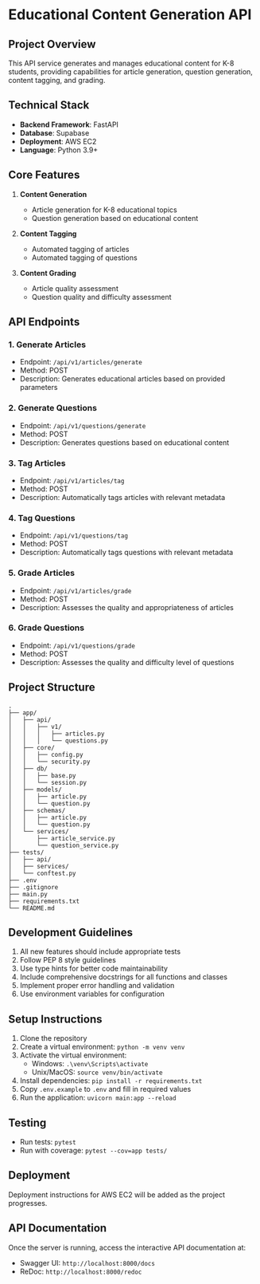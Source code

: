 # Educational Content Generation API

## Project Overview
This API service generates and manages educational content for K-8 students, providing capabilities for article generation, question generation, content tagging, and grading.

## Technical Stack
- **Backend Framework**: FastAPI
- **Database**: Supabase
- **Deployment**: AWS EC2
- **Language**: Python 3.9+

## Core Features
1. **Content Generation**
   - Article generation for K-8 educational topics
   - Question generation based on educational content
   
2. **Content Tagging**
   - Automated tagging of articles
   - Automated tagging of questions
   
3. **Content Grading**
   - Article quality assessment
   - Question quality and difficulty assessment

## API Endpoints

### 1. Generate Articles
- Endpoint: `/api/v1/articles/generate`
- Method: POST
- Description: Generates educational articles based on provided parameters

### 2. Generate Questions
- Endpoint: `/api/v1/questions/generate`
- Method: POST
- Description: Generates questions based on educational content

### 3. Tag Articles
- Endpoint: `/api/v1/articles/tag`
- Method: POST
- Description: Automatically tags articles with relevant metadata

### 4. Tag Questions
- Endpoint: `/api/v1/questions/tag`
- Method: POST
- Description: Automatically tags questions with relevant metadata

### 5. Grade Articles
- Endpoint: `/api/v1/articles/grade`
- Method: POST
- Description: Assesses the quality and appropriateness of articles

### 6. Grade Questions
- Endpoint: `/api/v1/questions/grade`
- Method: POST
- Description: Assesses the quality and difficulty level of questions

## Project Structure
```
.
├── app/
│   ├── api/
│   │   ├── v1/
│   │   │   ├── articles.py
│   │   │   └── questions.py
│   ├── core/
│   │   ├── config.py
│   │   └── security.py
│   ├── db/
│   │   ├── base.py
│   │   └── session.py
│   ├── models/
│   │   ├── article.py
│   │   └── question.py
│   ├── schemas/
│   │   ├── article.py
│   │   └── question.py
│   └── services/
│       ├── article_service.py
│       └── question_service.py
├── tests/
│   ├── api/
│   ├── services/
│   └── conftest.py
├── .env
├── .gitignore
├── main.py
├── requirements.txt
└── README.md
```

## Development Guidelines
1. All new features should include appropriate tests
2. Follow PEP 8 style guidelines
3. Use type hints for better code maintainability
4. Include comprehensive docstrings for all functions and classes
5. Implement proper error handling and validation
6. Use environment variables for configuration

## Setup Instructions
1. Clone the repository
2. Create a virtual environment: `python -m venv venv`
3. Activate the virtual environment:
   - Windows: `.\venv\Scripts\activate`
   - Unix/MacOS: `source venv/bin/activate`
4. Install dependencies: `pip install -r requirements.txt`
5. Copy `.env.example` to `.env` and fill in required values
6. Run the application: `uvicorn main:app --reload`

## Testing
- Run tests: `pytest`
- Run with coverage: `pytest --cov=app tests/`

## Deployment
Deployment instructions for AWS EC2 will be added as the project progresses.

## API Documentation
Once the server is running, access the interactive API documentation at:
- Swagger UI: `http://localhost:8000/docs`
- ReDoc: `http://localhost:8000/redoc` 